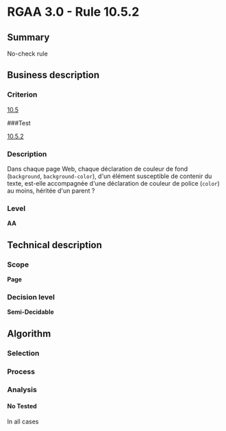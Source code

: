# RGAA 3.0 -  Rule 10.5.2

## Summary

No-check rule

## Business description

### Criterion

[10.5](http://disic.github.io/rgaa_referentiel_en/RGAA3.0_Criteria_English_version_v1.html#crit-10-5)

###Test

[10.5.2](http://disic.github.io/rgaa_referentiel_en/RGAA3.0_Criteria_English_version_v1.html#test-10-5-2)

### Description

Dans chaque page Web, chaque d&eacute;claration de couleur de fond (`background`, `background-color`), d'un &eacute;l&eacute;ment susceptible de contenir du texte, est-elle accompagn&eacute;e d'une d&eacute;claration de couleur de police (`color`) au moins, h&eacute;rit&eacute;e d'un parent ?

### Level

**AA**

## Technical description

### Scope

**Page**

### Decision level

**Semi-Decidable**

## Algorithm

### Selection

### Process

### Analysis

#### No Tested 

In all cases

